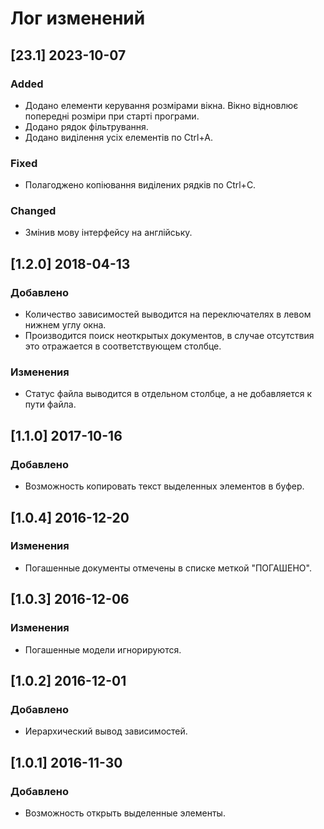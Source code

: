 ﻿# Лог изменений

[//]: # (YYYY-MM-DD)
[//]: # (Added, Changed, Deprecated, Removed, Fixed, Security)

## [23.1] 2023-10-07
### Added
- Додано елементи керування розмірами вікна. Вікно відновлює попередні розміри при старті програми.
- Додано рядок фільтрування.
- Додано виділення усіх елементів по Ctrl+A.

### Fixed
- Полагоджено копіювання виділених рядків по Ctrl+C.

### Changed
- Змінив мову інтерфейсу на англійську.


## [1.2.0] 2018-04-13
### Добавлено
- Количество зависимостей выводится на переключателях в левом нижнем углу окна.
- Производится поиск неоткрытых документов, в случае отсутствия это отражается в соответствующем столбце.

### Изменения
- Статус файла выводится в отдельном столбце, а не добавляется к пути файла.


## [1.1.0] 2017-10-16
### Добавлено
- Возможность копировать текст выделенных элементов в буфер.


## [1.0.4] 2016-12-20
### Изменения
- Погашенные документы отмечены в списке меткой "ПОГАШЕНО".


## [1.0.3] 2016-12-06
### Изменения
- Погашенные модели игнорируются.


## [1.0.2] 2016-12-01
### Добавлено
- Иерархический вывод зависимостей.


## [1.0.1] 2016-11-30
### Добавлено
- Возможность открыть выделенные элементы.
